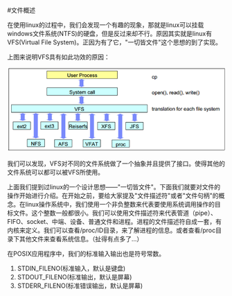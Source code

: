 #文件概述

在使用linux的过程中，我们会发现一个有趣的现象，那就是linux可以挂载windows文件系统(NTFS)的硬盘，但是反过来却不行。原因其实就是linux有VFS(Virtual File System)。正因为有了它，"一切皆文件"这个思想的到了实现。

上图来说明VFS具有如此功效的原因：

![](images/vfs.png)


我们可以发现，VFS对不同的文件系统做了一个抽象并且提供了接口。使得其他的文件系统可以都可以被VFS所使用。

上面我们提到过linux的一个设计思想——"一切皆文件"。下面我们就要对文件的操作开始进行介绍。在开始之前，要给大家提及"文件描述符"或者"文件句柄"的概念。在linux操作系统中，我们使用一个非负整数来代表要使用系统调用操作的目标文件。这个整数一般都很小。我们可以使用文件描述符来代表管道（pipe）、FIFO、socket、中端、设备、普通文件和进程。进程的文件描述符自成一套，有内核来定义。我们可以查看/proc/ID目录，来了解进程的信息。或者查看/proc目录下其他文件来查看系统信息。（扯得有点多了...）

在POSIX应用程序中，我们的标准输入输出也是符号常数。

1. STDIN_FILENO(标准输入，默认是键盘)
2. STDOUT_FILENO(标准输出，默认是屏幕)
3. STDERR_FILENO(标准错误输出，默认是屏幕)

